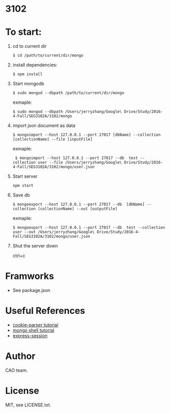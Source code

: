 # 3102


# To start:

1. cd to current dir
    
    ```$ cd /path/to/current/dir/mongo```
    
2.  install dependencies:
    
	```$ npm install```

3.  Start mongodb 
    
    ```$ sudo mongod --dbpath /path/to/current/dir/mongo```
    
    exmaple: 
    
    ```$ sudo mongod --dbpath /Users/jerryzhang/Google\ Drive/Study/2016-4-Fall/SEG3102A/3102/mongo``` 
	
4. import json document as data
   
    ```$ mongoimport --host 127.0.0.1 --port 27017 [dbName] --collection [collectionName] --file [inputFile]```

	exmaple:
    
    ``` $ mongoimport --host 127.0.0.1 --port 27017 --db  test --collection user --file /Users/jerryzhang/Google\ Drive/Study/2016-4-Fall/SEG3102A/3102/mongo/user.json```
	
5. Start server
    
    ```npm start```
    
6. Save db
    
    ```$ mongoexport --host 127.0.0.1 --port 27017 --db  [dbName] --collection [collectionName] --out [outputFile]```
    
    exmaple: 
    
    ```$ mongoexport --host 127.0.0.1 --port 27017 --db  test --collection user --out /Users/jerryzhang/Google\ Drive/Study/2016-4-Fall/SEG3102A/3102/mongo/user.json```
	
7. Shut the server down
    
    ctrl+c
    

# Framworks
- See package.json

# Useful References
- [cookie-parser tutorial](http://expressjs-book.com/index.html%3Fp=128.html)
- [mongo shell tutorial](http://www.mkyong.com/mongodb/how-to-create-database-or-collection-in-mongodb/)
- [express-session](https://github.com/expressjs/session)

# Author
CAO team.

# License

MIT, see LICENSE.txt.



